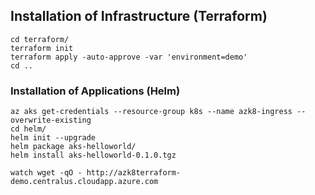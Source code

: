## Installation of Infrastructure (Terraform)
```
cd terraform/
terraform init
terraform apply -auto-approve -var 'environment=demo'
cd ..
```

### Installation of Applications (Helm)
```
az aks get-credentials --resource-group k8s --name azk8-ingress --overwrite-existing
cd helm/
helm init --upgrade
helm package aks-helloworld/
helm install aks-helloworld-0.1.0.tgz

watch wget -qO - http://azk8terraform-demo.centralus.cloudapp.azure.com
```

